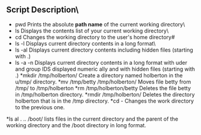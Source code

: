 
## Script Description\

 * pwd                    Prints the absolute **path name** of the current working directory\
 * ls                     Displays the contents list of your current working directory\
 * cd                     Changes the working directory to the user's home directory#
 * ls -l                  Displays current directory contents in a long format\
 * ls -al                 Displays current directory contents including hidden files (starting with .)
 * ls -a -n               Displays current directory contents in a long format with uder
                          and group IDS displayed numeric ally and with hidden files (starting with .)
 *mkdir /tmp/holberton/  Create a directory named holberton in the u/tmp/ directory.
 *mv /tmp/betty /tmp/holberton/ Moves file betty from /tmp/ to /tmp/holberton
 *rm /tmp/holberton/betty  Deletes the file betty in /tmp/holberton directory.
 *rmdir /tmp/holberton/   Deletes the directory holberton that is in the /tmp directory.
 *cd -                    Changes the work directory to the previous one.

 *ls al . .. /boot/       lists files in the current directory and the parent of the working directory and                                         the /boot directory in long format.
 